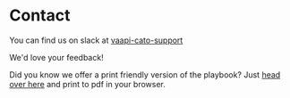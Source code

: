 # Contact

You can find us on slack at [vaapi-cato-support](https://lighthouseva.slack.com/archives/C03G2J6G7AR)

We'd love your feedback!

Did you know we offer a print friendly version of the playbook? Just [head over here](../print_page) and print to pdf 
in your browser.
